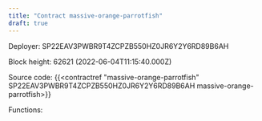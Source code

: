 ```yaml
---
title: "Contract massive-orange-parrotfish"
draft: true
---
```

Deployer: SP22EAV3PWBR9T4ZCPZB550HZ0JR6Y2Y6RD89B6AH


 



Block height: 62621 (2022-06-04T11:15:40.000Z)

Source code: {{<contractref "massive-orange-parrotfish" SP22EAV3PWBR9T4ZCPZB550HZ0JR6Y2Y6RD89B6AH massive-orange-parrotfish>}}

Functions:


